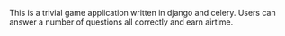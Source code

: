 This is a trivial game application written in django and celery.
Users can answer a number of questions all correctly and earn airtime.


